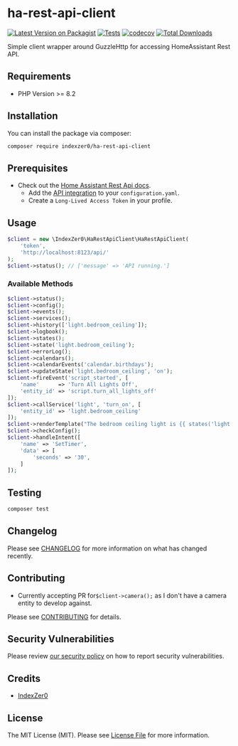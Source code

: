 # ha-rest-api-client

[![Latest Version on Packagist](https://img.shields.io/packagist/v/indexzer0/ha-rest-api-client.svg?style=flat-square)](https://packagist.org/packages/indexzer0/ha-rest-api-client)
[![Tests](https://img.shields.io/github/actions/workflow/status/indexzer0/ha-rest-api-client/run-tests.yml?branch=main&label=tests&style=flat-square)](https://github.com/indexzer0/ha-rest-api-client/actions/workflows/run-tests.yml)
[![codecov](https://codecov.io/gh/IndexZer0/ha-rest-api-client/graph/badge.svg?token=JMF8UG8S4Y)](https://codecov.io/gh/IndexZer0/ha-rest-api-client)
[![Total Downloads](https://img.shields.io/packagist/dt/indexzer0/ha-rest-api-client.svg?style=flat-square)](https://packagist.org/packages/indexzer0/ha-rest-api-client)

Simple client wrapper around GuzzleHttp for accessing HomeAssistant Rest API.

## Requirements

- PHP Version >= 8.2

## Installation

You can install the package via composer:

```bash
composer require indexzer0/ha-rest-api-client
```

## Prerequisites

- Check out the [Home Assistant Rest Api docs](https://developers.home-assistant.io/docs/api/rest/).
  - Add the [API integration](https://www.home-assistant.io/integrations/api/) to your `configuration.yaml`.
  - Create a `Long-Lived Access Token` in your profile.

## Usage

```php
$client = new \IndexZer0\HaRestApiClient\HaRestApiClient(
    'token',
    'http://localhost:8123/api/'
);
$client->status(); // ['message' => 'API running.']
```

### Available Methods

```php
$client->status();
$client->config();
$client->events();
$client->services();
$client->history(['light.bedroom_ceiling']);
$client->logbook();
$client->states();
$client->state('light.bedroom_ceiling');
$client->errorLog();
$client->calendars();
$client->calendarEvents('calendar.birthdays');
$client->updateState('light.bedroom_ceiling', 'on');
$client->fireEvent('script_started', [
    'name'      => 'Turn All Lights Off',
    'entity_id' => 'script.turn_all_lights_off'
]);
$client->callService('light', 'turn_on', [
    'entity_id' => 'light.bedroom_ceiling'
]);
$client->renderTemplate("The bedroom ceiling light is {{ states('light.bedroom_ceiling') }}.");
$client->checkConfig();
$client->handleIntent([
    'name' => 'SetTimer',
    'data' => [
        'seconds' => '30',
    ]
]);
```

## Testing

```bash
composer test
```

## Changelog

Please see [CHANGELOG](CHANGELOG.md) for more information on what has changed recently.

## Contributing

- Currently accepting PR for```$client->camera();``` as I don't have a camera entity to develop against.

Please see [CONTRIBUTING](https://github.com/spatie/.github/blob/main/CONTRIBUTING.md) for details.

## Security Vulnerabilities

Please review [our security policy](../../security/policy) on how to report security vulnerabilities.

## Credits

- [IndexZer0](https://github.com/IndexZer0)

## License

The MIT License (MIT). Please see [License File](LICENSE.md) for more information.

